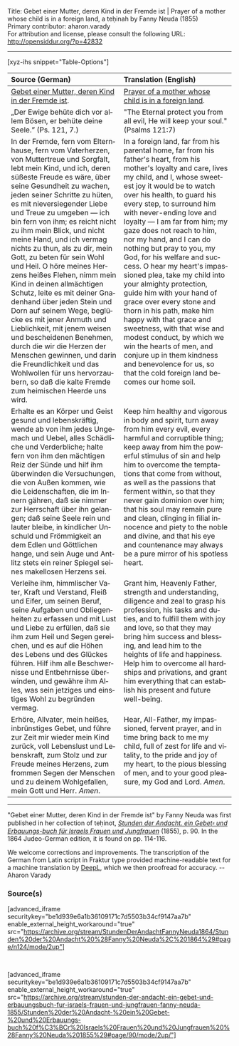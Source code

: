 <html>
<head></head>
<body>
Title: Gebet einer Mutter, deren Kind in der Fremde ist | Prayer of a mother whose child is in a foreign land, a teḥinah by Fanny Neuda (1855)<br />
Primary contributor: aharon.varady<br />
For attribution and license, please consult the following URL: <a href="http://opensiddur.org/?p=42832">http://opensiddur.org/?p=42832</a>
<p />
<hr />

[xyz-ihs snippet="Table-Options"]<table style="margin-left: auto; margin-right: auto;" class="draggable">
<thead><tr><th id="x" style="text-align: left;">Source (German)</th><th style="text-align: left;">Translation (English)</th></tr></thead>
<tbody>
<tr><td style="vertical-align:top;">
<div class="german" lang="de">
<u>Gebet einer Mutter, deren Kind in der Fremde ist</u>.
</div></td>

<td style="vertical-align:top;">
<div class="english" lang="en">
<u>Prayer of a mother whose child is in a foreign land</u>.
</div></td></tr>


<tr><td style="vertical-align:top;">
<div class="german" lang="de">
„Der Ewige behüte dich vor allem Bösen, 
er behüte deine Seele.” <span class="citation">(Ps. 121, 7.)</span> 
</div></td>

<td style="vertical-align:top;">
<div class="english" lang="en">
"The Eternal protect you from all evil, 
He will keep your soul." <span class="citation">(Psalms 121:7)</span> 
</div></td></tr>


<tr><td style="vertical-align:top;">
<div class="german" lang="de">
In der Fremde, fern vom Elternhause, fern vom Vaterherzen, von Muttertreue und Sorgfalt, lebt mein Kind, und ich, deren süßeste Freude es wäre, über seine Gesundheit zu wachen, jeden seiner Schritte zu hüten, es mit nieversiegender Liebe und Treue zu umgeben — ich bin fern von ihm; es reicht nicht zu ihm mein Blick, und nicht meine Hand, und ich vermag nichts zu thun, als zu dir, mein Gott, zu beten für sein Wohl und Heil. O höre meines Herzens heißes Flehen, nimm mein Kind in deinen allmächtigen Schutz, leite es mit deiner Gnadenhand über jeden Stein und Dorn auf seinem Wege, beglücke es mit jener Anmuth und Lieblichkeit, mit jenem weisen und bescheidenen Benehmen, durch die wir die Herzen der Menschen gewinnen, und darin die Freundlichkeit und das Wohlwollen für uns hervorzaubern, so daß die kalte Fremde zum heimischen Heerde uns wird. 
</div></td>

<td style="vertical-align:top;">
<div class="english" lang="en">
In a foreign land, far from his parental home, far from his father's heart, from his mother's loyalty and care, lives my child, and I, whose sweetest joy it would be to watch over his health, to guard his every step, to surround him with never-ending love and loyalty — I am far from him; my gaze does not reach to him, nor my hand, and I can do nothing but pray to you, my God, for his welfare and success. O hear my heart's impassioned plea, take my child into your almighty protection, guide him with your hand of grace over every stone and thorn in his path, make him happy with that grace and sweetness, with that wise and modest conduct, by which we win the hearts of men, and conjure up in them kindness and benevolence for us, so that the cold foreign land becomes our home soil. 
</div></td></tr>


<tr><td style="vertical-align:top;">
<div class="german" lang="de">
Erhalte es an Körper und Geist gesund und lebenskräftig, wende ab von ihm jedes Ungemach und Uebel, alles Schädliche und Verderbliche; halte fern von ihm den mächtigen Reiz der Sünde und hilf ihm überwinden die Versuchungen, die von Außen kommen, wie die Leidenschaften, die im Innern gähren, daß sie nimmer zur Herrschaft über ihn gelangen; daß seine Seele rein und lauter bleibe, in kindlicher Unschuld und Frömmigkeit an dem Edlen und Göttlichen hange, und sein Auge und Antlitz stets ein reiner Spiegel seines makellosen Herzens sei. 
</div></td>

<td style="vertical-align:top;">
<div class="english" lang="en">
Keep him healthy and vigorous in body and spirit, turn away from him every evil, every harmful and corruptible thing; keep away from him the powerful stimulus of sin and help him to overcome the temptations that come from without, as well as the passions that ferment within, so that they never gain dominion over him; that his soul may remain pure and clean, clinging in filial innocence and piety to the noble and divine, and that his eye and countenance may always be a pure mirror of his spotless heart. 
</div></td></tr>


<tr><td style="vertical-align:top;">
<div class="german" lang="de">
Verleihe ihm, himmlischer Vater, Kraft und Verstand, Fleiß und Eifer, um seinen Beruf, seine Aufgaben und Obliegenheiten zu erfassen und mit Lust und Liebe zu erfüllen, daß sie ihm zum Heil und Segen gereichen, und es auf die Höhen des Lebens und des Glückes führen. Hilf ihm alle Beschwernisse und Entbehrnisse überwinden, und gewähre ihm Alles, was sein jetziges und einstiges Wohl zu begründen vermag. 
</div></td>

<td style="vertical-align:top;">
<div class="english" lang="en">
Grant him, Heavenly Father, strength and understanding, diligence and zeal to grasp his profession, his tasks and duties, and to fulfill them with joy and love, so that they may bring him success and blessing, and lead him to the heights of life and happiness. Help him to overcome all hardships and privations, and grant him everything that can establish his present and future well-being. 
</div></td></tr>


<tr><td style="vertical-align:top;">
<div class="german" lang="de">
Erhöre, Allvater, mein heißes, inbrünstiges Gebet, und führe zur Zeit mir wieder mein Kind zurück, voll Lebenslust und Lebenskraft, zum Stolz und zur Freude meines Herzens, zum frommen Segen der Menschen und zu deinem Wohlgefallen, mein Gott und Herr. <em>Amen</em>. 
</div></td>

<td style="vertical-align:top;">
<div class="english" lang="en">
Hear, All-Father, my impassioned, fervent prayer, and in time bring back to me my child, full of zest for life and vitality, to the pride and joy of my heart, to the pious blessing of men, and to your good pleasure, my God and Lord. <em>Amen</em>. 
</div></td></tr>
</tbody></table>

<hr />

"Gebet einer Mutter, deren Kind in der Fremde ist" by Fanny Neuda was first published in her collection of teḥinot, <em><a href="/?p=6753">Stunden der Andacht. ein Gebet⸗ und Erbauungs-buch für Israels Frauen und Jungfrauen</a></em> (1855), p. 90. In the 1864 Judeo-German edition, it is found on pp. 114-116.

We welcome corrections and improvements. The transcription of the German from Latin script in Fraktur type provided machine-readable text for a machine translation by <a href="https://www.deepl.com/en/translator">DeepL</a>, which we then proofread for accuracy. --Aharon Varady

<h3>Source(s)</h3>

[advanced_iframe securitykey="be1d939e6a1b36109171c7d5503b34cf9147aa7b" enable_external_height_workaround="true" src="https://archive.org/stream/StundenDerAndachtFannyNeuda1864/Stunden%20der%20Andacht%20%28Fanny%20Neuda%2C%201864%29#page/n124/mode/2up"]

&nbsp;

[advanced_iframe securitykey="be1d939e6a1b36109171c7d5503b34cf9147aa7b" enable_external_height_workaround="true" src="https://archive.org/stream/stunden-der-andacht-ein-gebet-und-erbauungsbuch-fur-israels-frauen-und-jungfrauen-fanny-neuda-1855/Stunden%20der%20Andacht-%20ein%20Gebet-%20und%20Erbauungs-buch%20f%C3%BCr%20Israels%20Frauen%20und%20Jungfrauen%20%28Fanny%20Neuda%201855%29#page/90/mode/2up/"]

&nbsp;
</body>
</html>